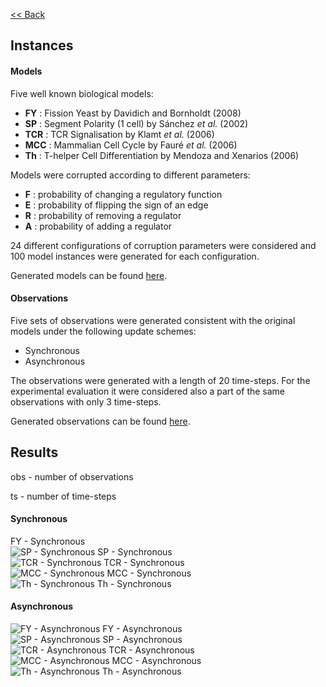 [<< Back](/ModelRevisionASP)
<!--Here are the results obtained with ModRev v1.2-->
## Instances

#### Models
Five well known biological models:
 - **FY**  : Fission Yeast by Davidich and Bornholdt (2008)
 - **SP**  : Segment Polarity (1 cell) by Sánchez *et al.* (2002)
 - **TCR** : TCR Signalisation by Klamt *et al.* (2006)
 - **MCC** : Mammalian Cell Cycle by Fauré *et al.* (2006)
 - **Th**  : T-helper Cell Differentiation by Mendoza and Xenarios (2006)

Models were corrupted according to different parameters:
 - **F** : probability of changing a regulatory function
 - **E** : probability of flipping the sign of an edge
 - **R** : probability of removing a regulator
 - **A** : probability of adding a regulator

24 different configurations of corruption parameters were considered and 100 model instances were generated for each configuration.

Generated models can be found [here](https://filipegouveia.github.io/ModelRevisionASP/inputNetworks.zip).

#### Observations

Five sets of observations were generated consistent with the original models under the following update schemes:
 - Synchronous
 - Asynchronous

The observations were generated with a length of 20 time-steps. For the experimental evaluation it were considered also a part of the same observations with only 3 time-steps.

Generated observations can be found [here](https://filipegouveia.github.io/ModelRevisionASP/observations.zip).


## Results

<!-- A table summary of the time results can be found here -->
<!--For a comparative view, please check [here](compare)-->


obs - number of observations

ts  - number of time-steps

<div class="inner float small-no-side-pad">
    <div class="big-50 small-100 text-center">
        <h4>Synchronous</h4>
        <div class="inner small-no-side-pad>
        <img src="images/FY-s.png" alt="FY - Synchronous"/>
        FY - Synchronous
        </div>
        <div class="inner small-no-side-pad">
        <img src="images/SP-s.png" alt="SP - Synchronous"/>
        SP - Synchronous
        </div>
        <div class="inner small-no-side-pad">
        <img src="images/TCR-s.png" alt="TCR - Synchronous"/>
        TCR - Synchronous
        </div>
        <div class="inner small-no-side-pad">
        <img src="images/MCC-s.png" alt="MCC - Synchronous"/>
        MCC - Synchronous
        </div>
        <div class="inner small-no-side-pad">
        <img src="images/th-s.png" alt="Th - Synchronous"/>
        Th - Synchronous
        </div>
    </div>
    <div class="big-50 small-100 text-center">
        <h4>Asynchronous</h4>
        <div class="inner small-no-side-pad">
        <img src="images/FY-a.png" alt="FY - Asynchronous"/>
        FY - Asynchronous
        </div>
        <div class="inner small-no-side-pad">
        <img src="images/SP-a.png" alt="SP - Asynchronous"/>
        SP - Asynchronous
        </div>
        <div class="inner small-no-side-pad">
        <img src="images/TCR-a.png" alt="TCR - Asynchronous"/>
        TCR - Asynchronous
        </div>
        <div class="inner small-no-side-pad">
        <img src="images/MCC-a.png" alt="MCC - Asynchronous"/>
        MCC - Asynchronous
        </div>
        <div class="inner small-no-side-pad">
        <img src="images/th-a.png" alt="Th - Asynchronous"/>
        Th - Asynchronous
        </div>
    </div>
</div>

<!--
![FY - Synchronous](images/FY-s.png)

<p style="text-align:center;">FY - Synchronous</p>

![FY - Asynchronous](images/FY-a.png)

<p style="text-align:center;">FY - Asynchronous</p>

![SP - Synchronous](images/SP-s.png)

<p style="text-align:center;">SP - Synchronous</p>

![SP - Asynchronous](images/SP-a.png)

<p style="text-align:center;">SP - Asynchronous</p>

![TCR - Synchronous](images/TCR-s.png)

<p style="text-align:center;">TCR - Synchronous</p>

![TCR - Asynchronous](images/TCR-a.png)

<p style="text-align:center;">TCR - Asynchronous</p>

![MCC - Synchronous](images/MCC-s.png)

<p style="text-align:center;">MCC - Synchronous</p>

![MCC - Asynchronous](images/MCC-a.png)

<p style="text-align:center;">MCC - Asynchronous</p>

![Th - Synchronous](images/th-s.png)

<p style="text-align:center;">Th - Synchronous</p>

![FY - Asynchronous](images/th-a.png)

<p style="text-align:center;">Th - Asynchronous</p>
-->
<!--
<div class="inner" style="display:flex">
    <div class="inner" style="width:50%;float:left;text-align:center">
        <h6>Synchronous</h6>
        <div class="inner">
        <img style="max-width:100%" src="images/FY-s.png" alt="FY - Synchronous"/>
        FY
        </div>
    </div>
    <div class="inner" style="width:50%;float:right;text-align:center">
        <h6>Asynchronous</h6>
        <div class="inner">
        <img style="max-width:100%" src="images/FY-a.png" alt="FY - Asynchronous"/>
        FY
        </div>
    </div>
</div>
-->
<!--
<div>
    <div style="width:50%">
        ![FY - Synchronous](images/FY-s.png)
    </div>
    <div style="width:50%">
        ![FY - Asynchronous](images/FY-a.png)
    </div>
</div>
-->
